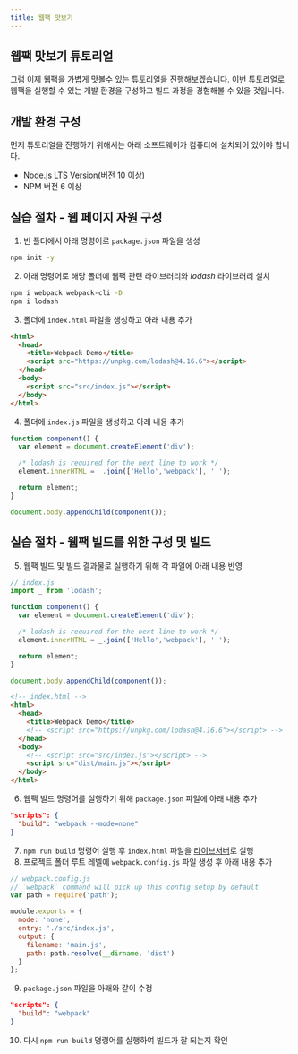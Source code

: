 ```yaml
---
title: 웹팩 맛보기
---
```


## 웹팩 맛보기 튜토리얼

그럼 이제 웹팩을 가볍게 맛볼수 있는 튜토리얼을 진행해보겠습니다. 이번 튜토리얼로 웹팩을 실행할 수 있는 개발 환경을 구성하고 빌드 과정을 경험해볼 수 있을 것입니다.

## 개발 환경 구성

먼저 튜토리얼을 진행하기 위해서는 아래 소프트웨어가 컴퓨터에 설치되어 있어야 합니다.

- [Node.js LTS Version(버전 10 이상)](https://nodejs.org/en/)
- NPM 버전 6 이상

## 실습 절차 - 웹 페이지 자원 구성

1. 빈 폴더에서 아래 명령어로 `package.json` 파일을 생성

```bash
npm init -y
```

2. 아래 명령어로 해당 폴더에 웹팩 관련 라이브러리와 *lodash* 라이브러리 설치

```bash
npm i webpack webpack-cli -D
npm i lodash
```

3. 폴더에 `index.html` 파일을 생성하고 아래 내용 추가

```html
<html>
  <head>
    <title>Webpack Demo</title>
    <script src="https://unpkg.com/lodash@4.16.6"></script>
  </head>
  <body>
    <script src="src/index.js"></script>
  </body>
</html>
```

4. 폴더에 `index.js` 파일을 생성하고 아래 내용 추가

```js
function component() {
  var element = document.createElement('div');

  /* lodash is required for the next line to work */
  element.innerHTML = _.join(['Hello','webpack'], ' ');

  return element;
}

document.body.appendChild(component());
```

## 실습 절차 - 웹팩 빌드를 위한 구성 및 빌드

5. 웹팩 빌드 및 빌드 결과물로 실행하기 위해 각 파일에 아래 내용 반영

```js
// index.js
import _ from 'lodash';

function component() {
  var element = document.createElement('div');

  /* lodash is required for the next line to work */
  element.innerHTML = _.join(['Hello','webpack'], ' ');

  return element;
}

document.body.appendChild(component());
```

```html
<!-- index.html -->
<html>
  <head>
    <title>Webpack Demo</title>
    <!-- <script src="https://unpkg.com/lodash@4.16.6"></script> -->
  </head>
  <body>
    <!-- <script src="src/index.js"></script> -->
    <script src="dist/main.js"></script>
  </body>
</html>
```

6. 웹팩 빌드 명령어를 실행하기 위해 `package.json` 파일에 아래 내용 추가

```json
"scripts": {
  "build": "webpack --mode=none"
}
```

7. `npm run build` 명령어 실행 후 `index.html` 파일을 [라이브서버](https://marketplace.visualstudio.com/items?itemName=ritwickdey.LiveServer)로 실행
8. 프로젝트 폴더 루트 레벨에 `webpack.config.js` 파일 생성 후 아래 내용 추가

```js
// webpack.config.js
// `webpack` command will pick up this config setup by default
var path = require('path');

module.exports = {
  mode: 'none',
  entry: './src/index.js',
  output: {
    filename: 'main.js',
    path: path.resolve(__dirname, 'dist')
  }
};
```

9. `package.json` 파일을 아래와 같이 수정

```json
"scripts": {
  "build": "webpack"
}
```

10. 다시 `npm run build` 명령어를 실행하여 빌드가 잘 되는지 확인
